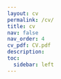 ```yaml
---
layout: cv
permalink: /cv/
title: cv
nav: false
nav_order: 4
cv_pdf: CV.pdf
description: 
toc:
  sidebar: left
---
```

